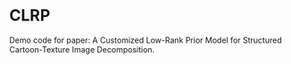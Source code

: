 # CLRP
Demo code for paper: A Customized Low-Rank Prior Model for Structured Cartoon-Texture Image Decomposition.
